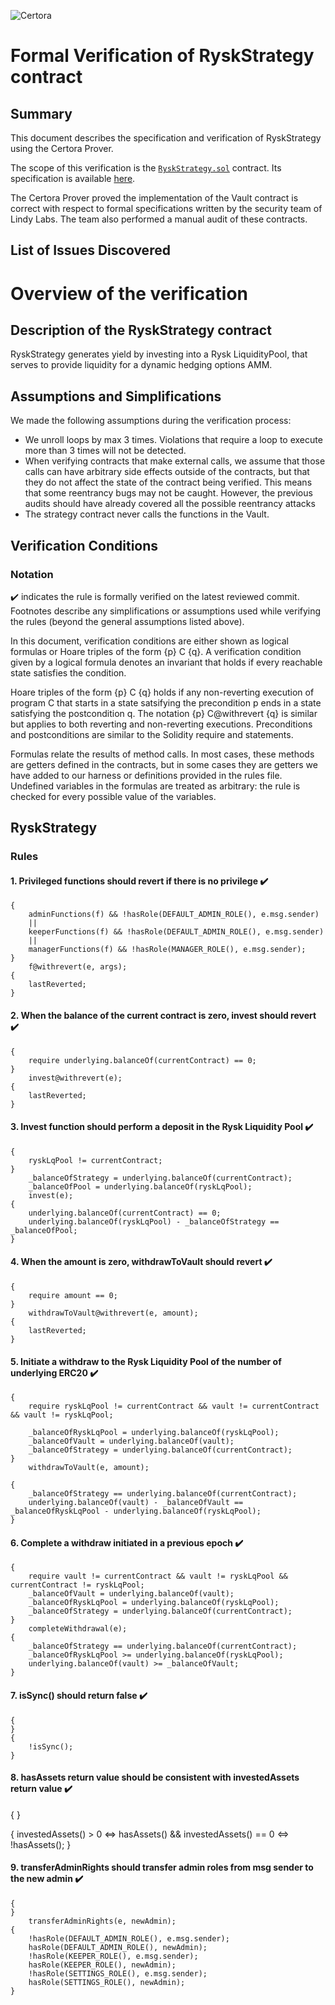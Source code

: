 ![Certora](https://hackmd.io/_uploads/H1yqrfBZY.png)
# Formal Verification of RyskStrategy contract

## Summary

This document describes the specification and verification of RyskStrategy using the Certora Prover. 

The scope of this verification is the [`RyskStrategy.sol`](https://github.com/lindy-labs/sc_solidity-contracts/blob/abe1005872ea3d49052d4ede3b643fb14d4f8542/contracts/strategy/rysk/RyskStrategy.sol) contract. Its specification is available [here](specs/RyskStrategy.spec).

The Certora Prover proved the implementation of the Vault contract is correct with respect to formal specifications written by the security team of Lindy Labs.  The team also performed a manual audit of these contracts.

## List of Issues Discovered

# Overview of the verification

## Description of the RyskStrategy contract

RyskStrategy generates yield by investing into a Rysk LiquidityPool, that serves to provide liquidity for a dynamic hedging options AMM.

## Assumptions and Simplifications

We made the following assumptions during the verification process:

- We unroll loops by max 3 times. Violations that require a loop to execute more than 3 times will not be detected.
- When verifying contracts that make external calls, we assume that those calls can have arbitrary side effects outside of the contracts, but that they do not affect the state of the contract being verified. This means that some reentrancy bugs may not be caught. However, the previous audits should have already covered all the possible reentrancy attacks
- The strategy contract never calls the functions in the Vault.

## Verification Conditions
### Notation
✔️ indicates the rule is formally verified on the latest reviewed commit. Footnotes describe any simplifications or assumptions used while verifying the rules (beyond the general assumptions listed above).


In this document, verification conditions are either shown as logical formulas or Hoare triples of the form {p} C {q}. A verification condition given by a logical formula denotes an invariant that holds if every reachable state satisfies the condition.

Hoare triples of the form {p} C {q} holds if any non-reverting execution of program C that starts in a state satsifying the precondition p ends in a state satisfying the postcondition q. The notation {p} C@withrevert {q} is similar but applies to both reverting and non-reverting executions. Preconditions and postconditions are similar to the Solidity require and statements.

Formulas relate the results of method calls. In most cases, these methods are getters defined in the contracts, but in some cases they are getters we have added to our harness or definitions provided in the rules file. Undefined variables in the formulas are treated as arbitrary: the rule is checked for every possible value of the variables.

## RyskStrategy

### Rules

#### 1. Privileged functions should revert if there is no privilege ✔️

```
{   
    adminFunctions(f) && !hasRole(DEFAULT_ADMIN_ROLE(), e.msg.sender)
    ||
    keeperFunctions(f) && !hasRole(DEFAULT_ADMIN_ROLE(), e.msg.sender)
    ||
    managerFunctions(f) && !hasRole(MANAGER_ROLE(), e.msg.sender);
}
    f@withrevert(e, args);
{
    lastReverted;
}
```


#### 2. When the balance of the current contract is zero, invest should revert ✔️

```
{
    require underlying.balanceOf(currentContract) == 0;
}
    invest@withrevert(e);
{
    lastReverted;
}
```

#### 3. Invest function should perform a deposit in the Rysk Liquidity Pool ✔️

```
{
    ryskLqPool != currentContract;
}
    _balanceOfStrategy = underlying.balanceOf(currentContract);
    _balanceOfPool = underlying.balanceOf(ryskLqPool);
    invest(e);
{
    underlying.balanceOf(currentContract) == 0;
    underlying.balanceOf(ryskLqPool) - _balanceOfStrategy == _balanceOfPool;
}
```

#### 4. When the amount is zero, withdrawToVault should revert ✔️

```
{
    require amount == 0;
}
    withdrawToVault@withrevert(e, amount);
{
    lastReverted;
}
```

#### 5. Initiate a withdraw to the Rysk Liquidity Pool of the number of underlying ERC20 ✔️

```
{
    require ryskLqPool != currentContract && vault != currentContract && vault != ryskLqPool;

    _balanceOfRyskLqPool = underlying.balanceOf(ryskLqPool);
    _balanceOfVault = underlying.balanceOf(vault);
    _balanceOfStrategy = underlying.balanceOf(currentContract);
}
    withdrawToVault(e, amount);

{
    _balanceOfStrategy == underlying.balanceOf(currentContract);
    underlying.balanceOf(vault) - _balanceOfVault == _balanceOfRyskLqPool - underlying.balanceOf(ryskLqPool);
}
```

#### 6. Complete a withdraw initiated in a previous epoch ✔️

```
{
    require vault != currentContract && vault != ryskLqPool && currentContract != ryskLqPool;
    _balanceOfVault = underlying.balanceOf(vault);
    _balanceOfRyskLqPool = underlying.balanceOf(ryskLqPool);
    _balanceOfStrategy = underlying.balanceOf(currentContract);
}
    completeWithdrawal(e);
{
    _balanceOfStrategy == underlying.balanceOf(currentContract);
    _balanceOfRyskLqPool >= underlying.balanceOf(ryskLqPool);
    underlying.balanceOf(vault) >= _balanceOfVault;
}
```

#### 7. isSync() should return false ✔️

```
{
}
{
    !isSync();
}
```

#### 8. hasAssets return value should be consistent with investedAssets return value ✔️
{
}

{
    investedAssets() > 0 <=> hasAssets() && investedAssets() == 0 <=> !hasAssets();
}

#### 9. transferAdminRights should transfer admin roles from msg sender to the new admin ✔️

```
{
}
    transferAdminRights(e, newAdmin);
{
    !hasRole(DEFAULT_ADMIN_ROLE(), e.msg.sender);
    hasRole(DEFAULT_ADMIN_ROLE(), newAdmin);
    !hasRole(KEEPER_ROLE(), e.msg.sender);
    hasRole(KEEPER_ROLE(), newAdmin);
    !hasRole(SETTINGS_ROLE(), e.msg.sender);
    hasRole(SETTINGS_ROLE(), newAdmin);
}
```
